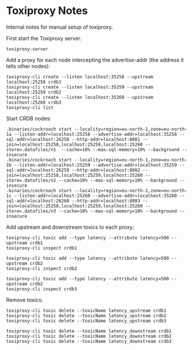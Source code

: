 # Toxiproxy Notes

Internal notes for manual setup of toxiproxy.

First start the Toxiproxy server.

    toxiproxy-server

Add a proxy for each node intercepting the advertise-addr (the address it tells other nodes):

    toxiproxy-cli create --listen localhost:35258 --upstream localhost:25258 crdb1
    toxiproxy-cli create --listen localhost:35259 --upstream localhost:25259 crdb2
    toxiproxy-cli create --listen localhost:35260 --upstream localhost:25260 crdb3
    toxiproxy-cli list

Start CRDB nodes:

    .binaries/cockroach start --locality=region=eu-north-1,zone=eu-north-1a --listen-addr=localhost:25258 --advertise-addr=localhost:35258 --sql-addr=localhost:26258 --http-addr=localhost:8081 --join=localhost:25258,localhost:25259,localhost:25260 --store=.datafiles/n1  --cache=10% --max-sql-memory=10% --background --insecure
    .binaries/cockroach start --locality=region=eu-north-1,zone=eu-north-1b --listen-addr=localhost:25259 --advertise-addr=localhost:35259 --sql-addr=localhost:26259 --http-addr=localhost:8082 --join=localhost:25258,localhost:25259,localhost:25260 --store=.datafiles/n2 --cache=10% --max-sql-memory=10% --background --insecure
    .binaries/cockroach start --locality=region=eu-north-1,zone=eu-north-1c --listen-addr=localhost:25260 --advertise-addr=localhost:35260 --sql-addr=localhost:26260 --http-addr=localhost:8083 --join=localhost:25258,localhost:25259,localhost:25260 --store=.datafiles/n3 --cache=10% --max-sql-memory=10% --background --insecure

Add upstream and downstream toxics to each proxy:

    toxiproxy-cli toxic add --type latency --attribute latency=500 --upstream crdb1
    toxiproxy-cli inspect crdb1

    toxiproxy-cli toxic add --type latency --attribute latency=500 --upstream crdb2
    toxiproxy-cli inspect crdb2

    toxiproxy-cli toxic add --type latency --attribute latency=500 --upstream crdb2
    toxiproxy-cli inspect crdb3
    
Remove toxics:

    toxiproxy-cli toxic delete --toxicName latency_upstream crdb1
    toxiproxy-cli toxic delete --toxicName latency_upstream crdb2
    toxiproxy-cli toxic delete --toxicName latency_upstream crdb3

    toxiproxy-cli toxic delete --toxicName latency_downstream crdb1
    toxiproxy-cli toxic delete --toxicName latency_downstream crdb2
    toxiproxy-cli toxic delete --toxicName latency_downstream crdb3
